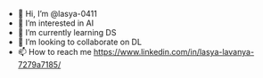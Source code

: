 - 👋 Hi, I’m @lasya-0411
- 👀 I’m interested in AI
- 🌱 I’m currently learning DS
- 💞️ I’m looking to collaborate on DL
- 📫 How to reach me https://www.linkedin.com/in/lasya-lavanya-7279a7185/

<!---
lasya-0411/lasya-0411 is a ✨ special ✨ repository because its `README.md` (this file) appears on your GitHub profile.
You can click the Preview link to take a look at your changes.
--->
